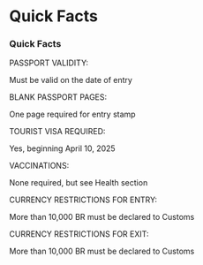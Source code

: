 # Quick Facts

### Quick Facts

PASSPORT VALIDITY:

Must be valid on the date of entry

BLANK PASSPORT PAGES:

One page required for entry stamp

TOURIST VISA REQUIRED:

Yes, beginning April 10, 2025

VACCINATIONS:

None required, but see Health section

CURRENCY RESTRICTIONS FOR ENTRY:

More than 10,000 BR must be declared to Customs

CURRENCY RESTRICTIONS FOR EXIT:

More than 10,000 BR must be declared to Customs